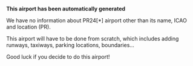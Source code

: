 **This airport has been automatically generated**

We have no information about PR24[*] airport other than its name, ICAO and location (PR).

This airport will have to be done from scratch, which includes adding runways, taxiways, parking locations, boundaries...

Good luck if you decide to do this airport!